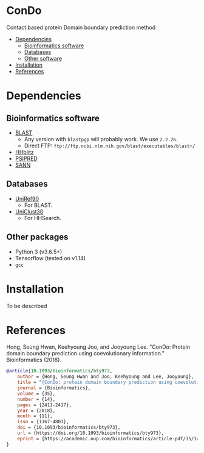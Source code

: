 # ConDo
Contact based protein Domain boundary prediction method

- [Dependencies](#dependencies)
  - [Bioinformatics software](#bioinf)
  - [Databases](#data)
  - [Other software](#other)
- [Installation](#installation)
- [References](#references)


# Dependencies
## Bioinformatics software
<a name="bioinf"></a>
- [BLAST](https://blast.ncbi.nlm.nih.gov/Blast.cgi?PAGE_TYPE=BlastDocs&DOC_TYPE=Download)
  - Any version with `blastpgp` will probably work. We use `2.2.26`.
  - Direct FTP: `ftp://ftp.ncbi.nlm.nih.gov/blast/executables/blast+/`
- [HHblitz](https://github.com/soedinglab/hh-suite.git)
- [PSIPRED](http://bioinfadmin.cs.ucl.ac.uk/downloads/psipred)
- [SANN](https://github.com/newtonjoo/sann)
##  Databases
<a name="data"></a>
- [UniRef90](https://www.uniprot.org/downloads)
  - For BLAST.
- [UniClust30](http://gwdu111.gwdg.de/~compbiol/uniclust/2018_08/)
  - For HHSearch.
## Other packages
<a name="other"></a>
- Python 3 (v3.6.5+)
- Tensorflow (tested on v1.14)
- `gcc`

# Installation
To be described
# References
Hong, Seung Hwan, Keehyoung Joo, and Jooyoung Lee. "ConDo: Protein domain boundary prediction using coevolutionary information." Bioinformatics (2018).

```bibtex
@article{10.1093/bioinformatics/bty973,
    author = {Hong, Seung Hwan and Joo, Keehyoung and Lee, Jooyoung},
    title = "{ConDo: protein domain boundary prediction using coevolutionary information}",
    journal = {Bioinformatics},
    volume = {35},
    number = {14},
    pages = {2411-2417},
    year = {2018},
    month = {11},
    issn = {1367-4803},
    doi = {10.1093/bioinformatics/bty973},
    url = {https://doi.org/10.1093/bioinformatics/bty973},
    eprint = {https://academic.oup.com/bioinformatics/article-pdf/35/14/2411/28913279/bty973.pdf},
}
```

